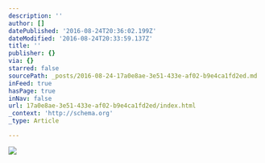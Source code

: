 ```yaml
---
description: ''
author: []
datePublished: '2016-08-24T20:36:02.199Z'
dateModified: '2016-08-24T20:33:59.137Z'
title: ''
publisher: {}
via: {}
starred: false
sourcePath: _posts/2016-08-24-17a0e8ae-3e51-433e-af02-b9e4ca1fd2ed.md
inFeed: true
hasPage: true
inNav: false
url: 17a0e8ae-3e51-433e-af02-b9e4ca1fd2ed/index.html
_context: 'http://schema.org'
_type: Article

---
```

![](https://the-grid-user-content.s3-us-west-2.amazonaws.com/200393ab-95d1-455c-9c8a-c2c6286b970b.jpg)